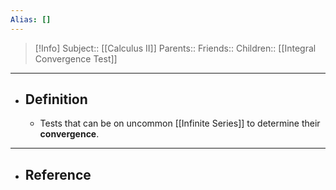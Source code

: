 ```yaml
---
Alias: []
---
```

> [!Info]
> Subject:: [[Calculus II]]
> Parents:: 
> Friends:: 
> Children:: [[Integral Convergence Test]]
---
- ## Definition
	- Tests that can be on uncommon [[Infinite Series]] to determine their **convergence**.
---
- ## Reference